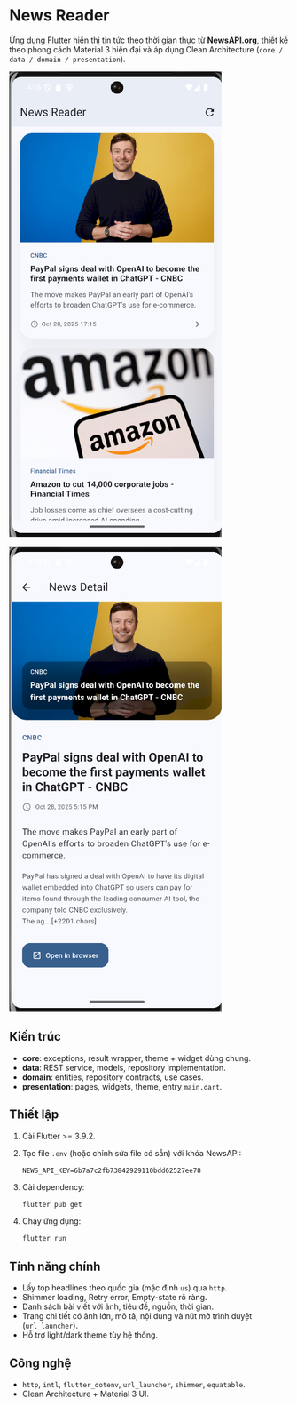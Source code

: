 # News Reader

Ứng dụng Flutter hiển thị tin tức theo thời gian thực từ **NewsAPI.org**, thiết kế theo phong cách Material 3 hiện đại và áp dụng Clean Architecture (`core / data / domain / presentation`).

![Home screen](assets/ui1.png)

![Detail screen](assets/ui2.png)

## Kiến trúc

- **core**: exceptions, result wrapper, theme + widget dùng chung.
- **data**: REST service, models, repository implementation.
- **domain**: entities, repository contracts, use cases.
- **presentation**: pages, widgets, theme, entry `main.dart`.

## Thiết lập

1. Cài Flutter >= 3.9.2.
2. Tạo file `.env` (hoặc chỉnh sửa file có sẵn) với khóa NewsAPI:

   ```env
   NEWS_API_KEY=6b7a7c2fb73842929110bdd62527ee78
   ```

3. Cài dependency:

   ```bash
   flutter pub get
   ```

4. Chạy ứng dụng:

   ```bash
   flutter run
   ```

## Tính năng chính

- Lấy top headlines theo quốc gia (mặc định `us`) qua `http`.
- Shimmer loading, Retry error, Empty-state rõ ràng.
- Danh sách bài viết với ảnh, tiêu đề, nguồn, thời gian.
- Trang chi tiết có ảnh lớn, mô tả, nội dung và nút mở trình duyệt (`url_launcher`).
- Hỗ trợ light/dark theme tùy hệ thống.

## Công nghệ

- `http`, `intl`, `flutter_dotenv`, `url_launcher`, `shimmer`, `equatable`.
- Clean Architecture + Material 3 UI.
